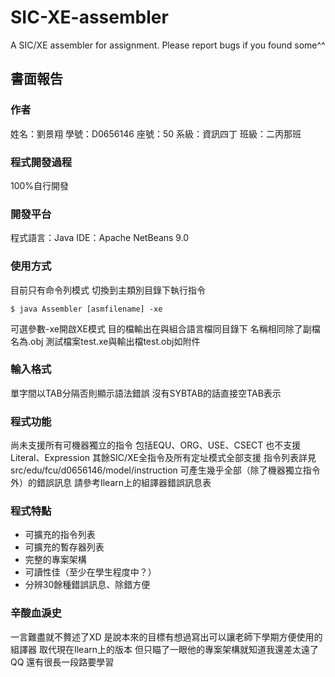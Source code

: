 # SIC-XE-assembler
A SIC/XE assembler for assignment.
Please report bugs if you found some^^
## 書面報告
### 作者
姓名：劉景翔
學號：D0656146
座號：50
系級：資訊四丁
班級：二丙那班
### 程式開發過程
100%自行開發
### 開發平台
程式語言：Java
IDE：Apache NetBeans 9.0
### 使用方式
目前只有命令列模式
切換到主類別目錄下執行指令

    $ java Assembler [asmfilename] -xe
可選參數-xe開啟XE模式
目的檔輸出在與組合語言檔同目錄下
名稱相同除了副檔名為.obj
測試檔案test.xe與輸出檔test.obj如附件
### 輸入格式
單字間以TAB分隔否則顯示語法錯誤
沒有SYBTAB的話直接空TAB表示
### 程式功能
尚未支援所有可機器獨立的指令
包括EQU、ORG、USE、CSECT
也不支援Literal、Expression
其餘SIC/XE全指令及所有定址模式全部支援
指令列表詳見src/edu/fcu/d0656146/model/instruction
可產生幾乎全部（除了機器獨立指令外）的錯誤訊息
請參考Ilearn上的組譯器錯誤訊息表
### 程式特點
+ 可擴充的指令列表
+ 可擴充的暫存器列表
+ 完整的專案架構
+ 可讀性佳（至少在學生程度中？）
+ 分辨30餘種錯誤訊息、除錯方便
### 辛酸血淚史
一言難盡就不贅述了XD
是說本來的目標有想過寫出可以讓老師下學期方便使用的組譯器
取代現在Ilearn上的版本
但只瞄了一眼他的專案架構就知道我還差太遠了QQ
還有很長一段路要學習